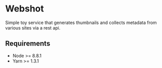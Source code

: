 # Webshot

Simple toy service that generates thumbnails and collects metadata
from various sites via a rest api.

## Requirements
- Node >= 8.8.1
- Yarn >= 1.3.1